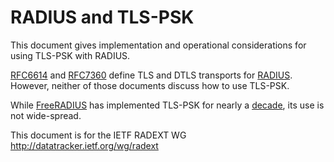 # RADIUS and TLS-PSK

This document gives implementation and operational considerations for using TLS-PSK with RADIUS.

[RFC6614](https://www.rfc-editor.org/rfc/rfc6614) and [RFC7360](https://www.rfc-editor.org/rfc/rfc7360) define TLS and DTLS transports for [RADIUS](https://www.rfc-editor.org/rfc/rfc2865).  However, neither of those documents discuss how to use TLS-PSK.

While [FreeRADIUS](http://freeradius.org) has implemented TLS-PSK for nearly a [decade](https://github.com/FreeRADIUS/freeradius-server/commit/20b0712d537), its use is not wide-spread.

This document is for the IETF RADEXT WG
http://datatracker.ietf.org/wg/radext
